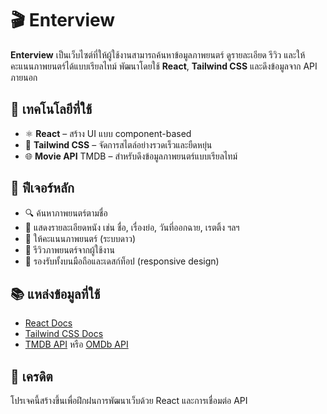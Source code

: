# 🎬 Enterview

**Enterview** เป็นเว็บไซต์ที่ให้ผู้ใช้งานสามารถค้นหาข้อมูลภาพยนตร์ ดูรายละเอียด รีวิว และให้คะแนนภาพยนตร์ได้แบบเรียลไทม์ พัฒนาโดยใช้ **React**, **Tailwind CSS** และดึงข้อมูลจาก API ภายนอก

## 🔧 เทคโนโลยีที่ใช้

- ⚛️ **React** – สร้าง UI แบบ component-based
- 🎨 **Tailwind CSS** – จัดการสไตล์อย่างรวดเร็วและยืดหยุ่น
- 🌐 **Movie API** TMDB – สำหรับดึงข้อมูลภาพยนตร์แบบเรียลไทม์

## 🚀 ฟีเจอร์หลัก

- 🔍 ค้นหาภาพยนตร์ตามชื่อ
- 📝 แสดงรายละเอียดหนัง เช่น ชื่อ, เรื่องย่อ, วันที่ออกฉาย, เรตติ้ง ฯลฯ
- 🌟 ให้คะแนนภาพยนตร์ (ระบบดาว)
- 💬 รีวิวภาพยนตร์จากผู้ใช้งาน
- 📱 รองรับทั้งบนมือถือและเดสก์ท็อป (responsive design)

## 📚 แหล่งข้อมูลที่ใช้

- [React Docs](https://reactjs.org/)
- [Tailwind CSS Docs](https://tailwindcss.com/)
- [TMDB API](https://developer.themoviedb.org/) หรือ [OMDb API](https://www.omdbapi.com/)

## 🙌 เครดิต

โปรเจคนี้สร้างขึ้นเพื่อฝึกฝนการพัฒนาเว็บด้วย React และการเชื่อมต่อ API
